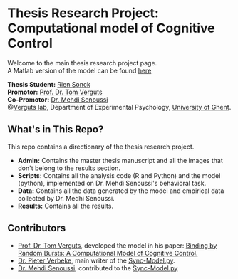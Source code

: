 # Thesis Research Project: <br/>Computational model of Cognitive Control
Welcome to the main thesis research project page.<br/>
A Matlab version of the model can be found [here](https://osf.io/dmxkf/)

**Thesis Student:** [Rien Sonck](https://riensonck.github.io)<br/>
**Promotor:** [Prof. Dr. Tom Verguts](https://users.ugent.be/~tverguts/Site/Home.html)<br/>
**Co-Promotor:** [Dr. Mehdi Senoussi](https://sites.google.com/site/senoussim/)<br/>
@[Verguts lab](https://www.cogcomneurosci.com/), Department of Experimental Psychology, [University of Ghent](https://www.ugent.be/en). 

## What's in This Repo? 
This repo contains a directionary of the thesis research project.
- **Admin:** Contains the master thesis manuscript and all the images that don't belong to the results section.
- **Scripts:** Contains all the analysis code (R and Python) and the model (python), implemented on Dr. Mehdi Senoussi's behavioral task.
- **Data:** Contains all the data generated by the model and empirical data collected by Dr. Medhi Senoussi.
- **Results:** Contains all the results.

## Contributors
- [Prof. Dr. Tom Verguts](https://users.ugent.be/~tverguts/Site/Home.html), developed the model in his paper: [Binding by Random Bursts: A Computational Model of Cognitive Control.](https://www.ncbi.nlm.nih.gov/pubmed/28253078)
- [Dr. Pieter Verbeke](https://www.cogcomneurosci.com/about/#pieter-verbeke), main writer of the [Sync-Model.py](https://github.com/riensonck/sync-model/blob/master/Analysis/Sync-Model.py).
- [Dr. Mehdi Senoussi](https://sites.google.com/site/senoussim/), contributed to the [Sync-Model.py](https://github.com/riensonck/sync-model/blob/master/Analysis/Sync-Model.py)
